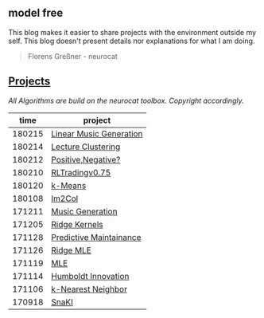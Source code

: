 ## model free

This blog makes it easier to share projects with the environment outside my self. This blog doesn't present details nor explanations for what I am doing. 
 

> Florens Greßner - neurocat


## [Projects](./projects)
*All Algorithms are build on the neurocat toolbox. Copyright accordingly.*


| time   | project                                                              |
|--------|----------------------------------------------------------------------|
| 180215 | [Linear Music Generation](./projects/linmusicgen)                    |
| 180214 | [Lecture Clustering](./projects/ML_EXAM)                             |
| 180212 | [Positive,Negative?](./projects/PosNeg)                              |
| 180210 | [RLTradingv0.75](./projects/RLTradingKickoff)                        |
| 180120 | [k-Means](./projects/k_means)                                        |
| 180108 | [Im2Col](./projects/im2col)                                          |
| 171211 | [Music Generation](./projects/musicgen)                              |
| 171205 | [Ridge Kernels](./projects/kernel)                                   |
| 171128 | [Predictive Maintainance](./projects/predmain)                       |
| 171126 | [Ridge MLE](./projects/ridgeMLE)                                     |
| 171119 | [MLE](./projects/MLE)                                                |
| 171114 | [Humboldt Innovation](./projects/hui)                                |
| 171106 | [k-Nearest Neighbor](./projects/kNN)                                 |
| 170918 | [SnaKI](./projects/SnaKI)                                            |
